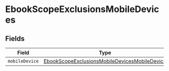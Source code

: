 # EbookScopeExclusionsMobileDevices


## Fields

| Field                                                                                                                 | Type                                                                                                                  | Required                                                                                                              | Description                                                                                                           |
| --------------------------------------------------------------------------------------------------------------------- | --------------------------------------------------------------------------------------------------------------------- | --------------------------------------------------------------------------------------------------------------------- | --------------------------------------------------------------------------------------------------------------------- |
| `mobileDevice`                                                                                                        | [EbookScopeExclusionsMobileDevicesMobileDevice](../../models/shared/ebookscopeexclusionsmobiledevicesmobiledevice.md) | :heavy_minus_sign:                                                                                                    | N/A                                                                                                                   |